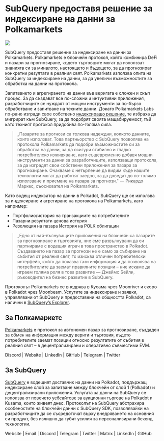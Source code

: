 # SubQuery предоставя решение за индексиране на данни за Polkamarkets

![](https://miro.medium.com/max/1400/0*KRx5x-Oaz7mfHPuJ)

SubQuery предоставя решение за индексиране на данни за Polkamarkets. Polkamarkets е блокчейн протокол, който комбинира DeFi и пазари за прогнозиране, където търговците могат да използват знанията си за миналото, настоящето и бъдещето, за да прогнозират конкретни резултати в реалния свят. Polkamarkets използва опита на SubQuery за индексиране на данни, за да увеличи възможностите за обработка на данни на протокола.

Запитването и агрегирането на данни във веригата е сложен и скъп процес. За да създават все по-сложни и интуитивни приложения, разработчиците се нуждаят от мощни инструменти за по-бързо обработване и запитване на техните данни. Докато Polkamarkets Labs по-рано изгради свое собствено [индексиращо решение](https://github.com/Polkamarkets/polkamarkets-api), те избраха да мигрират към SubQuery, за да подобрят своята мащабируемост, тъй като техният протокол придобива по-голяма сила.

> „Пазарите за прогнози са толкова надеждни, колкото данните, които използват. Това партньорство с SubQuery позволява на протокола Polkamarkets да подобри възможностите си за обработка на данни, за да осигури стабилно и гладко потребителско изживяване, като същевременно добавя мощни инструменти за данни за разработчиците, използващи протокола, за да изградят свои собствени приложения за пазара за прогнозиране. Очакваме с нетърпение да видим къде нашите технологии могат да работят заедно, за да доведат до по-голямо използване и приемане на пазара за прогнози." — Рикардо Маркес, съосновател на Polkamarkets.

Като водещ индексатор на данни в Polkadot, SubQuery ще се използва за индексиране и агрегиране на протокола на Polkamarkets, като например:

- Портфолио/история на транзакциите на потребителите
- Пазарни резултати ценова история
- Резолюция на пазара История на POLK облигации

> „Едно от най-вълнуващите приложения на блокчейн са пазарите за прогнозиране и търговията, ние сме развълнувани да си партнираме с водещия играч в това пространство в Polkadot. Създаването на пазар за прогнози не е само за събиране на събития от реалния свят, то изисква отличен потребителски интерфейс, който да показва тази информация и да позволява на потребителите да заемат правилните позиции – ние искаме да играем голяма роля в това развитие — Джеймс Бейли, ръководител на бизнес развитие в SubQuery.

Протоколът Polkamarkets се внедрява в Кусама чрез Moonriver и скоро в Polkadot чрез Moonbeam. Услугите за индексиране и заявки, управлявани от SubQuery и предоставени на общността Polkadot, са налични в [SubQuery’s Explorer](https://explorer.subquery.network/).

## За Полкамаркетс

[Polkamarkets](https://www.polkamarkets.com/) е протокол за автономен пазар за прогнозиране, създаден за обмен на информация между вериги и търговия, където потребителите заемат позиции относно резултатите от събития в реалния свят – в децентрализирани и оперативно съвместими EVM.

Discord | Website | LinkedIn | GitHub | Telegram | Twitter

## За SubQuery

[SubQuery](https://subquery.network/) е водещият доставчик на данни на Polkadot, поддържащ индексиране слой за запитване между блокчейн от слой 1 (Polkadot) и децентрализирани приложения. Услугата за данни на SubQuery се използва от повечето уебсайтове за аукционни търгове на Polkadot и Kusama, които живеят днес. Протоколът на SubQuery абстрахира особеностите на блокчейн данни с SubQuery SDK, позволявайки на разработчиците да се съсредоточат върху внедряването на основния си продукт, без излишно да губят усилия за персонализирани бекенд технологии.

Website | Email | Discord | Telegram | Twitter | Matrix | LinkedIn | GitHub
